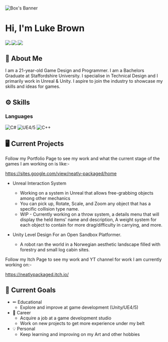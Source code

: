 # <!-- Header content -->
![Box's Banner](https://raw.githubusercontent.com/NeatlyPackaged/Profile/main/NEWBGSideLogo.png "NeatlyPackagedLogo")

# Hi, I'm Luke Brown

<!-- Social Media Icons -->
<a href="https://twitter.com/NeatlyPackagedG">
  <!--<img align="center" src="https://img.shields.io/twitter/follow/neatlypackagedg?label=Twitter&style=social&logo=twitter"/>-->
  <img align="center" src="https://img.shields.io/twitter/follow/neatlypackagedg?label=Twitter&style=social&logo=twitter"/>
</a>
<a href="https://www.youtube.com/@neatlypackagedgames393/featured">
  <!--<img align="center" src="https://img.shields.io/youtube/channel/subscribers/neatlypackagedgames"/>-->
  <img align="center" src="https://img.shields.io/badge/YouTube-Subscribe-rgb(85%2C%2085%2C%2085)?style=flat&logo=youtube&color=red&logoColor=red"/>
</a>
<a href="https://www.instagram.com/_i_am_a_box_/">
  <img align="center" src="https://img.shields.io/badge/Instagram-Follow-rgb(85%2C%2085%2C%2085)?style=flat&logo=instagram&color=cd486b&logoColor=cd486b"/>
</a>


## &#128214; About Me
I am a 21-year-old Game Design and Programmer. I am a Bachelors Graduate at Staffordshire University. I specialise in Technical Design and I primarily work in Unreal & Unity. I aspire to join the industry to showcase my skills and ideas for games.

## &#9881; Skills
### Languages

![C#](https://img.shields.io/badge/-CSharp-rgb(15%2C%2015%2C%2015)?&logo=csharp&logoColor=b242db)
![UE4/5](https://img.shields.io/badge/-UE4/5-rgb(15%2C%2015%2C%2015)?style=flat)
![C++](https://img.shields.io/badge/-C++-rgb(15%2C%2015%2C%2015)?style=flat&logo=cplusplus&logoColor=00599C)


## &#128421; Current Projects
Follow my Portfolio Page to see my work and what the current stage of the games I am working on is like:-

https://sites.google.com/view/neatly-packaged/home

- Unreal Interaction System
  - Working on a system in Unreal that allows free-grabbing objects among other mechanics
  - You can pick up, Rotate, Scale, and Zoom any object that has a specific collision type name.
  - WIP - Currently working on a throw system, a details menu that will display the held items' name and description, A weight system for each object to contain for more drag/difficulty in carrying, and more.
 
- Unity Level Design For an Open Sandbox Platformer.
  - A robot ran the world in a Norwegian aesthetic landscape filled with forestry and small log cabin sites.

Follow my Itch Page to see my work and YT channel for work I am currently working on:-

https://neatlypackaged.itch.io/

## &#127919; Current Goals
- &#9999; Educational
  - Explore and improve at game development (Unity/UE4/5)
- &#128188; Career
  - Acquire a job at a game development studio
  - Work on new projects to get more experience under my belt
- &#128161; Personal
  - Keep learning and improving on my Art and other hobbies

<!--
**NeatlyPackaged/NeatlyPackaged** is a ✨ _special_ ✨ repository because its `README.md` (this file) appears on your GitHub profile.

Here are some ideas to get you started:

- 🔭 I’m currently working on ...
- 🌱 I’m currently learning ...
- 👯 I’m looking to collaborate on ...
- 🤔 I’m looking for help with ...
- 💬 Ask me about ...
- 📫 How to reach me: ...
- 😄 Pronouns: ...
- ⚡ Fun fact: ...
-->

